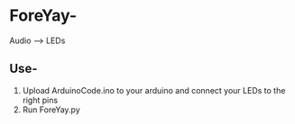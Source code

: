 # ForeYay-
Audio --> LEDs

## Use-
1. Upload ArduinoCode.ino to your arduino and connect your LEDs to the right pins
2. Run ForeYay.py
